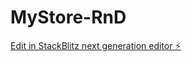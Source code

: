 # MyStore-RnD

[Edit in StackBlitz next generation editor ⚡️](https://stackblitz.com/~/github.com/sisirbehera/MyStore-RnD)
